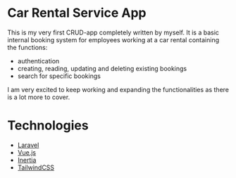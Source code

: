 # Car Rental Service App

This is my very first CRUD-app completely written by myself. It is a basic internal booking system for employees working at a car rental containing the functions:

-   authentication
-   creating, reading, updating and deleting existing bookings
-   search for specific bookings

I am very excited to keep working and expanding the functionalities as there is a lot more to cover.

# Technologies

-   [Laravel](https://laravel.com/)
-   [Vue.js](https://vuejs.org/)
-   [Inertia](https://inertiajs.com/)
-   [TailwindCSS](https://tailwindcss.com/)
